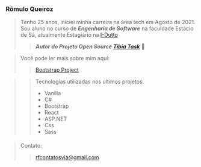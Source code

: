 ### Rômulo Queiroz
> Tenho 25 anos, iniciei minha carreira na área tech em Agosto de 2021. 
> Sou aluno no curso de ***Engenharia de Software*** na faculdade Estácio de Sá,
> atualmente Estagiário na  <a target="_blank" href="https://idutto.com.br/">I-Dutto</a>
> > ***Autor do Projeto Open Source <a target="_blank" href="https://github.com/Romulo-Queiroz/Tibia-Task">Tibia Task</a>*** :dizzy:


> Você pode ler mais sobre mim aqui: 
> 
>> <a href="https://bootstrap-profile.netlify.app/index.html" target="_blank"> Bootstrap Project</a>

>> Tecnologias utilizadas nos ultimos projetos:
>> * Vanilla
>> * C#
>> * Bootstrap
>> * React
>> * ASP.NET
>> * Css
>> * Sass

#### 
> Contato:
>> rfcontatosvia@gmail.com
